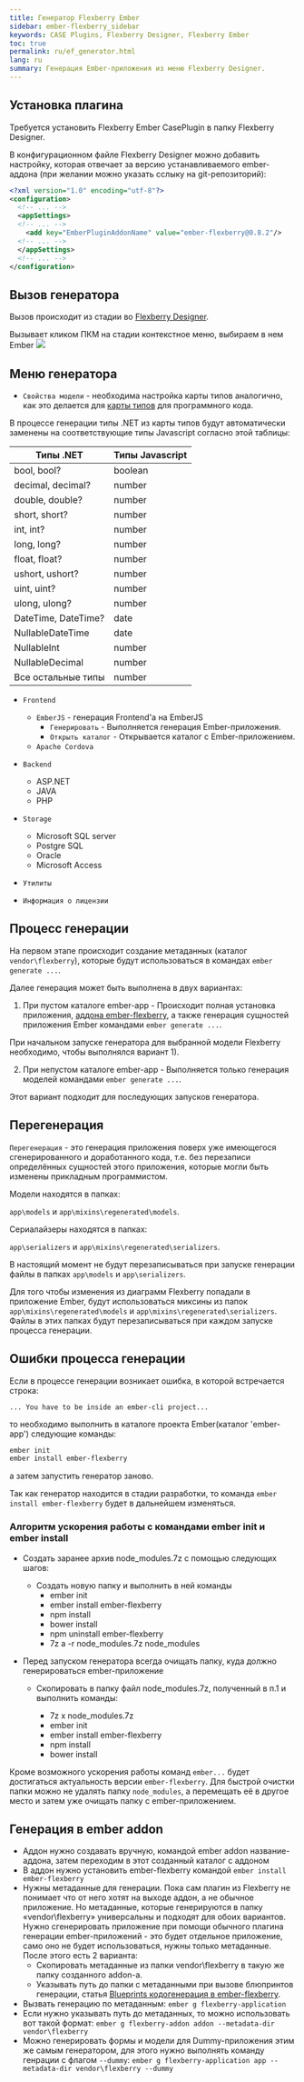 ```yaml
---
title: Генератор Flexberry Ember
sidebar: ember-flexberry_sidebar
keywords: CASE Plugins, Flexberry Designer, Flexberry Ember
toc: true
permalink: ru/ef_generator.html
lang: ru
summary: Генерация Ember-приложения из меню Flexberry Designer.
---
```


## Установка плагина

Требуется установить Flexberry Ember CasePlugin в папку Flexberry Designer.

В конфигурационном файле Flexberry Designer можно добавить настройку, которая отвечает за версию устанавливаемого ember-аддона (при желании можно указать сслыку на git-репозиторий):

```xml
<?xml version="1.0" encoding="utf-8"?>
<configuration>
  <!-- ... -->
  <appSettings>
  <!-- ... -->
    <add key="EmberPluginAddonName" value="ember-flexberry@0.8.2"/>
  <!-- ... -->
  </appSettings>
  <!-- ... -->
</configuration>
```

## Вызов генератора

Вызов происходит из стадии во [Flexberry Designer](fd_landing_page.html).

Вызывает кликом ПКМ на стадии контекстное меню, выбираем в нем Ember
![](/images/pages/products/flexberry-ember/ember-flexberry/generation/Ember-plugin-menu.jpg)

## Меню генератора

* `Свойства модели` - необходима настройка карты типов аналогично, как это делается для [карты типов](fd_types-map.html) для программного кода.

В процессе генерации типы .NET из карты типов будут автоматически заменены на соответствующие типы Javascript согласно этой таблицы:

| Типы .NET | Типы Javascript
|-----------|----------------|
| bool, bool? | boolean |
| decimal, decimal? | number |
| double, double? | number |
| short, short? | number |
| int, int? | number |
| long, long? | number |
| float, float? | number |
| ushort, ushort? | number |
| uint, uint? | number |
| ulong, ulong? | number |
| DateTime, DateTime? | date |
| NullableDateTime | date |
| NullableInt | number |
| NullableDecimal | number |
| Все остальные типы | number |

* `Frontend`

  * `EmberJS` - генерация Frontend'a на EmberJS
    * `Генерировать` - Выполняется генерация Ember-приложения.
    * `Открыть каталог` - Открывается каталог с Ember-приложением.
  * `Apache Cordova`

* `Backend`
  * ASP.NET
  * JAVA
  * PHP

* `Storage`
  * Microsoft SQL server
  * Postgre SQL
  * Oracle
  * Microsoft Access

* `Утилиты`
* `Информация о лицензии`

## Процесс генерации

На первом этапе происходит создание метаданных (каталог `vendor\flexberry`), которые будут использоваться в командах `ember generate ...`.

Далее генерация может быть выполнена в двух вариантах:

1) При пустом каталоге ember-app - Происходит полная установка приложения, [аддона ember-flexberry](https://github.com/Flexberry/ember-flexberry), а также генерация сущностей приложения Ember командами `ember generate ...`.

При начальном запуске генератора для выбранной модели Flexberry необходимо, чтобы выполнялся вариант 1).

2) При непустом каталоге ember-app - Выполняется только генерация моделей командами `ember generate ...`.

Этот вариант подходит для последующих запусков генератора.

## Перегенерация

`Перегенерация` - это генерация приложения поверх уже имеющегося сгенерированного и доработанного кода, т.е. без перезаписи определённых сущностей этого приложения, которые могли быть изменены прикладным программистом.

Модели находятся в папках:

`app\models` и `app\mixins\regenerated\models`.

Сериалайзеры находятся в папках:

`app\serializers` и `app\mixins\regenerated\serializers`.

В настоящий момент не будут перезаписываться при запуске генерации файлы в папках `app\models` и `app\serializers`.

Для того чтобы изменения из диаграмм Flexberry попадали в приложение Ember, будут использоваться миксины из папок `app\mixins\regenerated\models` и `app\mixins\regenerated\serializers`. Файлы в этих папках будут перезаписываться при каждом запуске процесса генерации.

## Ошибки процесса генерации

Если в процессе генерации возникает ошибка, в которой встречается строка:

`... You have to be inside an ember-cli project...`

то необходимо выполнить в каталоге проекта Ember(каталог 'ember-app') следующие команды:

```bash
ember init
ember install ember-flexberry
```

а затем запустить генератор заново.

Так как генератор находится в стадии разработки, то команда `ember install ember-flexberry` будет в дальнейшем изменяться.

### Алгоритм ускорения работы с командами ember init и ember install

* Создать заранее архив node_modules.7z с помощью следующих шагов:

  * Создать новую папку и выполнить в ней команды
    * ember init
    * ember install ember-flexberry
    * npm install
    * bower install
    * npm uninstall ember-flexberry
    * 7z a -r node_modules.7z node_modules

* Перед запуском генератора всегда очищать папку, куда должно генерироваться ember-приложение

  * Скопировать в папку файл node_modules.7z, полученный в п.1 и выполнить команды:

    * 7z x node_modules.7z
    * ember init
    * ember install ember-flexberry
    * npm install
    * bower install

Кроме возможного ускорения работы команд `ember...` будет достигаться актуальность версии `ember-flexberry`.
Для быстрой очистки папки можно не удалять папку `node_modules`, а перемещать её в другое место и затем уже очищать папку с ember-приложением.

## Генерация в ember addon

* Аддон нужно создавать вручную, командой ember addon название-аддона, затем переходим в этот созданный каталог с аддоном
* В аддон нужно установить ember-flexberry командой `ember install ember-flexberry`
* Нужны метаданные для генерации. Пока сам плагин из Flexberry не понимает что от него хотят на выходе аддон, а не обычное приложение. Но метаданные, которые генерируются в папку «vendor\flexberry» универсальны и подходят для обоих вариантов. Нужно сгенерировать приложение при помощи обычного плагина генерации ember-приложений - это будет отдельное приложение, само оно не будет использоваться, нужны только метаданные. После этого есть 2 варианта:
  * Скопировать метаданные из папки vendor\flexberry в такую же папку созданного addon-а.
  * Указывать путь до папки с метаданными при вызове блюпринтов генерации, статья [Blueprints кодогенерация в ember-flexberry](ef_blueprints.html).
* Вызвать генерацию по метаданным: `ember g flexberry-application`
* Если нужно указывать путь до метаданных, то можно использовать вот такой формат: `ember g flexberry-addon addon --metadata-dir vendor\flexberry`
* Можно генерировать формы и модели для Dummy-приложения этим же самым генератором, для этого нужно выполнять команду генрации с флагом `--dummy`: `ember g flexberry-application app --metadata-dir vendor\flexberry --dummy`

